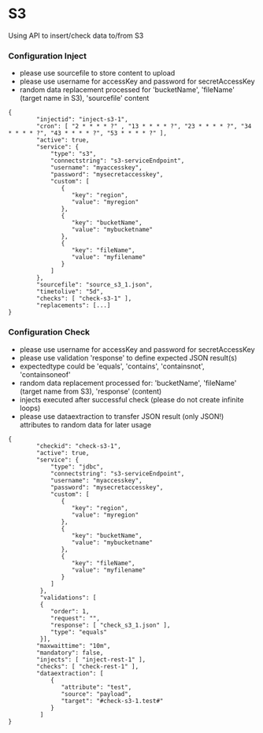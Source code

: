 # S3

Using API to insert/check data to/from S3

### Configuration Inject

* please use sourcefile to store content to upload
* please use username for accessKey and password for secretAccessKey
* random data replacement processed for 'bucketName', 'fileName' (target name in S3), 'sourcefile' content

```
{
        "injectid": "inject-s3-1",
        "cron": [ "2 * * * * ?" , "13 * * * * ?", "23 * * * * ?", "34 * * * * ?", "43 * * * * ?", "53 * * * * ?" ],
        "active": true,
        "service": {
            "type": "s3",
            "connectstring": "s3-serviceEndpoint",
            "username": "myaccesskey",
            "password": "mysecretaccesskey",
            "custom": [
               {
                  "key": "region",
                  "value": "myregion"
               },               
               {
                  "key": "bucketName",
                  "value": "mybucketname"
               },
               {
                  "key": "fileName",
                  "value": "myfilename"
               }
            ]
        },       
        "sourcefile": "source_s3_1.json",
        "timetolive": "5d",
        "checks": [ "check-s3-1" ],
        "replacements": [...]
}
```

### Configuration Check

* please use username for accessKey and password for secretAccessKey
* please use validation 'response' to define expected JSON result(s)
* expectedtype could be 'equals', 'contains', 'containsnot', 'containsoneof'
* random data replacement processed for: 'bucketName', 'fileName' (target name from S3), 'response' (content)
* injects executed after successful check (please do not create infinite loops)
* please use dataextraction to transfer JSON result (only JSON!) attributes to random data for later usage

```
{
        "checkid": "check-s3-1",  
        "active": true,
        "service": {
            "type": "jdbc",
            "connectstring": "s3-serviceEndpoint",
            "username": "myaccesskey",
            "password": "mysecretaccesskey",
            "custom": [
               {
                  "key": "region",
                  "value": "myregion"
               },
               {
                  "key": "bucketName",
                  "value": "mybucketname"
               },
               {
                  "key": "fileName",
                  "value": "myfilename"
               }
            ]
         },
         "validations": [
         {
            "order": 1,
            "request": "",
            "response": [ "check_s3_1.json" ],
            "type": "equals"
         }],
        "maxwaittime": "10m",
        "mandatory": false,
        "injects": [ "inject-rest-1" ],
        "checks": [ "check-rest-1" ],
        "dataextraction": [ 
            {
               "attribute": "test",
               "source": "payload",
               "target": "#check-s3-1.test#"
            }
         ]
}
```
